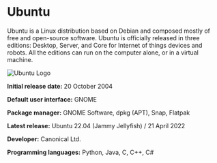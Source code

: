 # Ubuntu

Ubuntu is a Linux distribution based on Debian and composed mostly of free and open-source software. Ubuntu is officially released in three editions: Desktop, Server, and Core for Internet of things devices and robots. All the editions can run on the computer alone, or in a virtual machine.

![Ubuntu Logo](https://assets.ubuntu.com/v1/8dd99b80-ubuntu-logo14.png)

**Initial release date:** 20 October 2004

**Default user interface:** GNOME

**Package manager:** GNOME Software, dpkg (APT), Snap, Flatpak

**Latest release:** Ubuntu 22.04 (Jammy Jellyfish) / 21 April 2022

**Developer:** Canonical Ltd.

**Programming languages:** Python, Java, C, C++, C#
